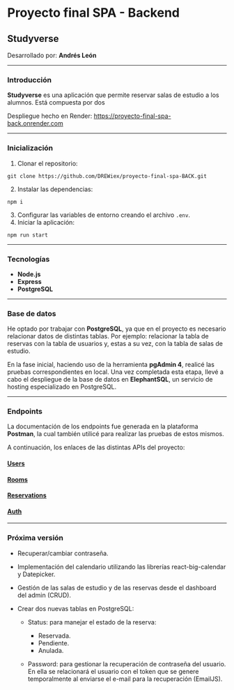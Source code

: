 # Proyecto final SPA - Backend
## Studyverse

Desarrollado por: **Andrés León**

---

### Introducción

**Studyverse** es una aplicación que permite reservar salas de estudio a los alumnos. Está compuesta por dos

Despliegue hecho en Render: https://proyecto-final-spa-back.onrender.com

---

### Inicialización

1. Clonar el repositorio:
```
git clone https://github.com/DREWiex/proyecto-final-spa-BACK.git
```
2. Instalar las dependencias:
```
npm i
```
3. Configurar las variables de entorno creando el archivo ```.env```.
4. Iniciar la aplicación:
```
npm run start
```

---

### Tecnologías

- **Node.js**
- **Express**
- **PostgreSQL**

---

### Base de datos

He optado por trabajar con **PostgreSQL**, ya que en el proyecto es necesario relacionar datos de distintas tablas. Por ejemplo: relacionar la tabla de reservas con la tabla de usuarios y, estas a su vez, con la tabla de salas de estudio.

En la fase inicial, haciendo uso de la herramienta **pgAdmin 4**, realicé las pruebas correspondientes en local. Una vez completada esta etapa, llevé a cabo el despliegue de la base de datos en  **ElephantSQL**, un servicio de hosting especializado en PostgreSQL.

---

### Endpoints

La documentación de los endpoints fue generada en la plataforma **Postman**, la cual también utilicé para realizar las pruebas de estos mismos.

A continuación, los enlaces de las distintas APIs del proyecto:

#### [Users](https://documenter.getpostman.com/view/26092515/2s93eU1Z77)

#### [Rooms](https://documenter.getpostman.com/view/26092515/2s93eU1Z78)

#### [Reservations](https://documenter.getpostman.com/view/26092515/2s93eU1Z79)

#### [Auth](https://documenter.getpostman.com/view/26092515/2s93eU1Z7B)

---

### Próxima versión

- Recuperar/cambiar contraseña.

- Implementación del calendario utilizando las librerías react-big-calendar y Datepicker.

- Gestión de las salas de estudio y de las reservas desde el dashboard del admin (CRUD).

- Crear dos nuevas tablas en PostgreSQL:

    - Status: para manejar el estado de la reserva:

        - Reservada.
        - Pendiente.
        - Anulada.

    - Password: para gestionar la recuperación de contraseña del usuario. En ella se relacionará el usuario con el token que se genere temporalmente al enviarse el e-mail para la recuperación (EmailJS).